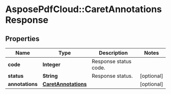 ﻿# AsposePdfCloud::CaretAnnotationsResponse


## Properties
Name | Type | Description | Notes
------------ | ------------- | ------------- | -------------
**code** | **Integer** | Response status code. | 
**status** | **String** | Response status. | [optional] 
**annotations** | [**CaretAnnotations**](CaretAnnotations.md) |  | [optional] 


